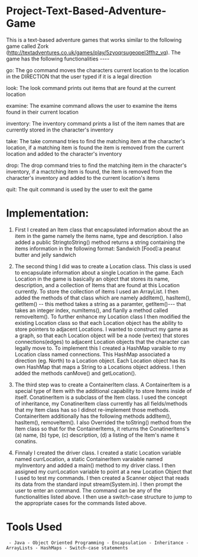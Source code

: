 # Project-Text-Based-Adventure-Game
This is a text-based adventure games that works similar to the following game called Zork (http://textadventures.co.uk/games/play/5zyoqrsugeopel3ffhz_vq).
The game has the following functionalities ----  

go: The go command moves the characters current location to the location in the DIRECTION that the user typed if it is a legal direction

look: The look command prints out items that are found at the current location

examine: The examine command allows the user to examine the items found in their current location

inventory: The inventory command prints a list of the item names that are currently stored in the character's inventory

take: The take command tries to find the matching item at the character's location, if a matching item is found the item is removed from the current location and added to the character's inventory

drop: The drop command tries to find the matching item in the character's inventory, if a mactching item is found, the item is removed from the character's inventory and added to the current location's items

quit: The quit command is used by the user to exit the game

# Implementation:
1) First I created an Item class that encapsulated information about the an item in the game namely the items name, type and description. I also added a public StringtoString() method returns a string containing the items information in the following format: Sandwich [Food]:a peanut butter and jelly sandwich

2) The second thing I did was to create a Location class. This class is used to encapsulate information about a single Location in the game. Each Location in the game is basically an object that stores its name, description, and a collection of Items that are found at this Location currently. To store the collection of items I used an ArrayList. I then added the methods of that class which are namely addItem(), hasItem(), getItem() -- this method takes a string as a paramter, getItem()--- that takes an integer index, numItems(), and fianlly a method called removeItem(). To further enhance my Location class I then modified the existing Location class so that each Location object has the ability to store pointers to adjacent Locations. I wanted to construct my game as a graph, so that each Location object will be a node (vertex) that stores connections(edges) to adjacent Location objects that the character can legally move to. To implement this I created a HashMap varaible to my Location class named connections. This HashMap associated a direction (eg. North) to a Location object. Each Location object has its own HashMap that maps a String to a Locations object address. I then added the methods canMove() and getLocation().

3) The third step was to create a ContainerItem class. A ContainerItem is a special type of Item with the additional capability to store Items inside of itself. ConatinerItem is a subclass of the Item class. I used the concept of inheritance, my ConatinerItem class currently has all fields/methods that my Item class has so I didnot re-implement those methods. ContainerItem additionally has the following methods addItem(), hasItem(), removeItem(). I also Overrided the toString() method from the Item class so that for the ContainerItems, it returns the ConatinerItens's (a) name, (b) type, (c) description, (d) a listing of the Item's name it conatins.

4) Finnaly I created the driver class. I created a static Location variable named currLocation, a static ContainerItem varaiable named myInventory and added a main() method to my driver class. I then assigned my currLocation variable to point at a new Location Object that I used to test my commands. I then created a Scanner object that reads its data from the standard  input stream(System.in). I then prompt the user to enter an command. The command can be any of the functionalities listed above. I then use a switch-case structure to jump to the appropriate cases for the commands listed above. 

# Tools Used
     - Java - Object Oriented Programming - Encapsulation - Inheritance - ArrayLists - HashMaps - Switch-case statements

